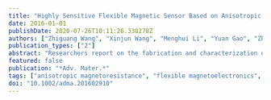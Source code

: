 ```yaml
---
title: "Highly Sensitive Flexible Magnetic Sensor Based on Anisotropic Magnetoresistance Effect"
date: 2016-01-01
publishDate: 2020-07-26T10:11:26.338278Z
authors: ["Zhiguang Wang", "Xinjun Wang", "Menghui Li", "Yuan Gao", "Zhongqiang Hu", "Tianxiang Nan", "Xianfeng Liang", "Huaihao Chen", "Jia Yang", "Syd Cash", "Nian Xiang Sun"]
publication_types: ["2"]
abstract: "Researchers report on the fabrication and characterization of self-biased anisotropic magnetoresistance (AMR) magnetic field sensors with a sensitivity limit of approximately 150 nT at 3 Hz on PR buffered flexible polyethylene terephthalate (PET) foils, and a sensitivity of 42 T-1 which is close to that of the AMR on rigid oxidized Si substrate. At the same time these AMR sensors on flexible substrates show excellent deformation stability. No degradation of electrical output has been observed with bending radii down to 5 mm."
featured: false
publication: "*Adv. Mater.*"
tags: ["anisotropic magnetoresistance", "flexible magnetoelectronics", "magnetic pattern recognition", "magnetic sensors"]
doi: "10.1002/adma.201602910"
---
```


